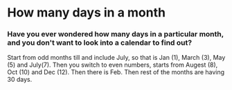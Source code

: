 # How many days in a month

### Have you ever wondered how many days in a particular month, and you don't want to look into a calendar to find out?

Start from odd months till and include July, so that is Jan (1), March (3), May (5) and July(7). Then you switch to even numbers, starts from Augest (8), Oct (10) and Dec (12). Then there is Feb. Then rest of the months are having 30 days.

